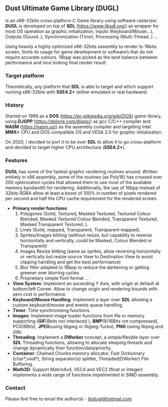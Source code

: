 ## Dust Ultimate Game Library (DUGL)
Is an x86-32bits cross-platform C Game library using software rasterizer.
**DUGL** is developed on top of **SDL** (https://www.libsdl.org/) as wrapper for most OS operation as graphic initialization, inputs (Keyboard/Mouse...), Outputs (Sound..), Synchronization (Time), Processing (Multi-Thread..) ...

Using heavily a highly optimized x86-32bits assembly to render to 16bits screen, limits its usage for game development or software’s that do not require accurate colours. 16bpp was picked as the best balance between performance and nice looking final render result.

### Target platform ###

Theoretically, any platform that **SDL** is able to target and which support running x86-32bits with **SSE4.2+**  (either emulated or real hardware)

### History ###

Started on 1999 as a **DOS** (https://en.wikipedia.org/wiki/DOS) game library, using **DJGPP** (https://delorie.com/djgpp/) as gcc C/C++ compiler and **NASM** (https://nasm.us/) as the assembly compiler and targeting Intel **MMX+** CPU and DOS compatible OS and VESA 2.0 for graphic initialization.

On 2020, I decided to port it to be over **SDL** to allow it to go cross-platform and decided to target higher CPU architecture (**SSE4.2+**).

### Features ###

**DUGL** has some of the fastest graphic rendering routines around. Written entirely in x86 assembly, some of the routines (as Poly16) has crossed over 200 optimization cycles that allowed them to use most of the available memory bandwidth for rendering. Additionally, the use of 16bpp instead of 32bits RGBA allow at least a boost of 100% in number of pixels rendered per second and half the CPU cache requirement for the rendered screen.

* **Primary render functions**: 
  1. Polygones (Solid, Textured, Masked Textured, Textured Colour Blended, Masked Textured Colour Blended, Transparent Textured, Masked Transparent Textured..).
  2. Lines (Solid, mapped, Transparent, Transparent mapped).
  3. Sprites/Images blitting (without resize, but capability to reverse horizontally and vertically, could be Masked, Colour Blended or Transparent)
  4. Images Resize blitting (same as sprites, allow reversing horizontally or vertically but resize source View to Destination View to avoid clipping handling and get the best performance)
  5. Blur filter adapted to 16bpp to reduce the darkening or getting greener over blurring cycles
  6. Proprietary simple Font format ...
* **View System**:
Implement an ascending Y Axis, with origin at default at bottom/left Corner. Allow to change origin and rendering bounds with zero cost in performance.
* **Keyboard/Mouse Handling**:
Implement a layer over **SDL** allowing a custom keyboard/mouse and events queue handling. 
* **Timer**: Time synchronising functions.
* **Images**: Implement image loader functions from file or memory supporting (**GIF**(8bits not interlaced ), **BMP**(8/16Bits not compressed), PCX(8Bits), **JPEG**(using libjpeg or libjpeg-Turbo), **PNG** (using libpng and zlib)
* **Threading**: Implement a **DWorker** concept, a simple/flexible layer over **SDL** Threading functions, allowing to allocate sleeping threads and change dynamically their function/data/priority.
* **Container**: Chained Chunks memory allocator, Fast Dictionnary (char\*,void\*), String separator(s) splitter, Threaded(DWorker) File Buffering.
* **Math3D**: Support Matrix4x4, VEC4 and VEC2 (float or integer) implements a wide range of functions impelmented in SIMD assembly.


### Contact ###

Please feel free to email the author(s) - libdugl@hotmail.com





 

